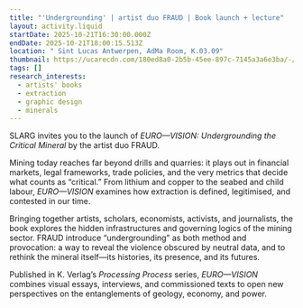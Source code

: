 ```yaml
---
title: "'Undergrounding' | artist duo FRAUD | Book launch + lecture"
layout: activity.liquid
startDate: 2025-10-21T16:30:00.000Z
endDate: 2025-10-21T18:00:15.513Z
location: " Sint Lucas Antwerpen, AdMa Room, K.03.09"
thumbnail: https://ucarecdn.com/180ed8a0-2b5b-45ee-897c-7145a3a6e3ba/-/crop/395x562/205,111/-/preview/
tags: []
research_interests:
  - artists' books
  - extraction
  - graphic design
  - minerals
---
```

<!--StartFragment-->

SLARG invites you to the launch of *EURO—VISION: Undergrounding the Critical Mineral* by the artist duo FRAUD.

Mining today reaches far beyond drills and quarries: it plays out in financial markets, legal frameworks, trade policies, and the very metrics that decide what counts as “critical.” From lithium and copper to the seabed and child labour, *EURO—VISION* examines how extraction is defined, legitimised, and contested in our time.

Bringing together artists, scholars, economists, activists, and journalists, the book explores the hidden infrastructures and governing logics of the mining sector. FRAUD introduce “undergrounding” as both method and provocation: a way to reveal the violence obscured by neutral data, and to rethink the mineral itself—its histories, its presence, and its futures.

Published in K. Verlag’s *Processing Process* series, *EURO—VISION* combines visual essays, interviews, and commissioned texts to open new perspectives on the entanglements of geology, economy, and power.

<!--EndFragment-->